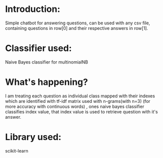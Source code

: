 # Introduction:
Simple chatbot for answering questions, can be used with any csv file, containing questions in row[0] and their respective answers in row[1].
# Classifier used:
Naive Bayes classifier for multinomialNB
# What's happening?
I am treating each question as individual class mapped with their indexes which are identified with tf-idf matrix used with n-grams(with n=3) (for more accuracy with continuous words) , ones naive bayes classifier classifies index value, that index value is used to retrieve question with it's answer.
# Library used:
scikit-learn 

